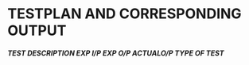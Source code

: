 # TESTPLAN AND CORRESPONDING OUTPUT

##### TEST           DESCRIPTION        EXP I/P           EXP O/P         ACTUALO/P            TYPE OF TEST

